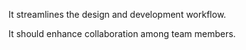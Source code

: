 It streamlines the design and development workflow.

It should enhance collaboration among team members.
